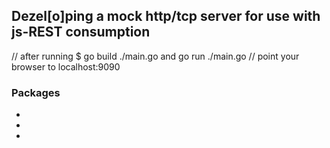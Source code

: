 ## Dezel[o]ping a mock http/tcp server for use with js-REST consumption
// after running
$ go build ./main.go and go run ./main.go
// point your browser to localhost:9090

### Packages
-
-
-
